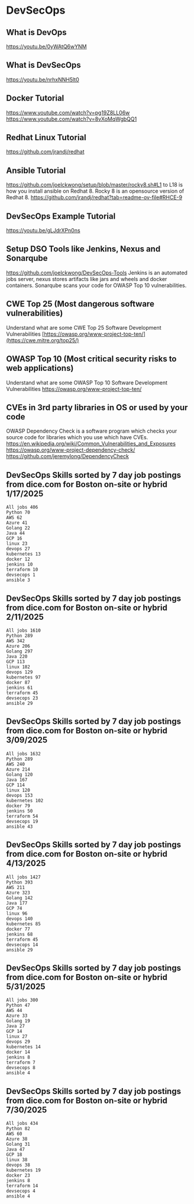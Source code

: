 DevSecOps
===========
What is DevOps
--------------
https://youtu.be/0yWAtQ6wYNM

What is DevSecOps
-----------------
https://youtu.be/nrhxNNH5lt0

Docker Tutorial
-----------------
https://www.youtube.com/watch?v=pg19Z8LL06w
https://www.youtube.com/watch?v=8vXoMqWgbQQ1

Redhat Linux Tutorial
-----------------
https://github.com/jrandj/redhat

Ansible Tutorial
-----------------
https://github.com/joelckwong/setup/blob/master/rocky8.sh#L1 to L18 is how you install ansible on Redhat 8.  Rocky 8 is an opensource version of Redhat 8.
https://github.com/jrandj/redhat?tab=readme-ov-file#RHCE-9

DevSecOps Example Tutorial
-----------------
https://youtu.be/gLJdrXPn0ns

Setup DSO Tools like Jenkins, Nexus and Sonarqube
-----------------
https://github.com/joelckwong/DevSecOps-Tools
Jenkins is an automated jobs server, nexus stores artifacts like jars and wheels and docker containers.  Sonarqube scans your code for OWASP Top 10 vulnerabilities.

CWE Top 25 (Most dangerous software vulnerabilities) 
-----------------
Understand what are some CWE Top 25 Software Development Vulnerabilities [https://owasp.org/www-project-top-ten/](https://cwe.mitre.org/top25/)

OWASP Top 10 (Most critical security risks to web applications)
-----------------
Understand what are some OWASP Top 10 Software Development Vulnerabilities https://owasp.org/www-project-top-ten/

CVEs in 3rd party libraries in OS or used by your code
-----------------
OWASP Dependency Check is a software program which checks your source code for libraries which you use which have 
CVEs. https://en.wikipedia.org/wiki/Common_Vulnerabilities_and_Exposures
https://owasp.org/www-project-dependency-check/
https://github.com/jeremylong/DependencyCheck

DevSecOps Skills sorted by 7 day job postings from dice.com for Boston on-site or hybrid 1/17/2025
-----------------
```
All jobs 406
Python 70
AWS 62
Azure 41
Golang 22
Java 44
GCP 16
linux 23
devops 27
kubernetes 13
docker 12
jenkins 10
terraform 10
devsecops 1
ansible 3
```

DevSecOps Skills sorted by 7 day job postings from dice.com for Boston on-site or hybrid 2/11/2025
-----------------
```
All jobs 1610
Python 289
AWS 342
Azure 206
Golang 297
Java 220
GCP 113
linux 182
devops 129
kubernetes 97
docker 87
jenkins 61
terraform 45
devsecops 23
ansible 29
```

DevSecOps Skills sorted by 7 day job postings from dice.com for Boston on-site or hybrid 3/09/2025
-----------------
```
All jobs 1632
Python 289
AWS 240
Azure 214
Golang 120
Java 167
GCP 114
linux 120
devops 153
kubernetes 102
docker 79
jenkins 50
terraform 54
devsecops 19
ansible 43
```

DevSecOps Skills sorted by 7 day job postings from dice.com for Boston on-site or hybrid 4/13/2025
-----------------
```
All jobs 1427
Python 393
AWS 211
Azure 323
Golang 142
Java 177
GCP 74
linux 96
devops 140
kubernetes 85
docker 77
jenkins 68
terraform 45
devsecops 14
ansible 29
```

DevSecOps Skills sorted by 7 day job postings from dice.com for Boston on-site or hybrid 5/31/2025
-----------------
```
All jobs 300
Python 47
AWS 44
Azure 33
Golang 19
Java 27
GCP 14
linux 27
devops 29
kubernetes 14
docker 14
jenkins 8
terraform 7
devsecops 8
ansible 4
```

DevSecOps Skills sorted by 7 day job postings from dice.com for Boston on-site or hybrid 7/30/2025
-----------------
```
All jobs 434
Python 82
AWS 60
Azure 38
Golang 31
Java 47
GCP 18
linux 38
devops 38
kubernetes 19
docker 23
jenkins 8
terraform 14
devsecops 4
ansible 4
```
